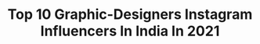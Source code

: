 ---
title: Top 10 Graphic-Designers Instagram Influencers In India In 2021
description: >-
  Find top graphic-designers Instagram influencers in India in 2021. Most popular hashtags: #india #portrait #art #kerala.
platform: Instagram
hits: 86
text_top: Analyze the top-rated Instagram profiles on inBeat.
text_bottom: Our search engine has 86 Instagram influencers like this in India for you to collaborate.
profiles:
  - username: "kapilmewara_01"
    fullname: >-
      KAPIL MEWARA ◾️
    bio: >-
      KM ♛ Editor | graphic designer | concept artist | creator DM Me for paid photo editing 📩 Youtube channel🔻
    location: "India"
    followers: 30810
    engagement: 1592
    commentsToLikes: 0.051830
    id: ck8td6l5u23le0j78g6q8zhfe
    verified: false
    hashtags: "#mensfashion, #conceptart, #photoediting, #marvel"
  - username: "malay_bari"
    fullname: >-
       malay_bari
    bio: >-
      PROUD TO BE INDIAN 🇮🇳 TRAVELER 🏍️ GRAPHIC DESIGNER 🖥️ FASION [] LIFESTYLE [] ADVERTISING 📷 #printshoot #modelshoots #malappuram @dqsalmaan @aashiqabu
    location: "India"
    followers: 7457
    engagement: 1198
    commentsToLikes: 0.097910
    id: ckaovgcx94iif0i7804thfk8p
    verified: false
    hashtags: "#adobeillustrator, #kochi, #calicutbeach, #graphicdesign"
  - username: "joshuafirst"
    fullname: >-
      Joshua A Buana
    bio: >-
      Silence is the highest language. Graphic Designer | Travel Photographer
    location: "India"
    followers: 16515
    engagement: 511
    commentsToLikes: 0.042412
    id: ck0tzunb6rpxi0i19uaobdkka
    verified: false
    hashtags: "#traveltheworld, #worldheritage, #streetportrait, #mypixeldiary"
  - username: "riyaz.14i"
    fullname: >-
      RiyazAly🍎
    bio: >-
      16 Fanpage | Boy | Creative - Graphic designer Dm me for Paid Promotion/shoutout @riyaz.14 🔐
    location: "India"
    followers: 127316
    engagement: 498
    commentsToLikes: 0.008293
    id: ck8t2s8cc0irg0j78oqdosu6p
    verified: false
    hashtags: ""
  - username: "fahaad_shaik"
    fullname: >-
      Fahad Shaik ⚡ فهد شیخ
    bio: >-
      حَسْبُنَا اللَّهُ وَنِعْمَ الْوَكِيلُ Graphic Designer | Fashion | Hairstyle Qatar🇶🇦 Dm Or Mail For Collaboration 📩 fahaadshaikstudio@gmail.com
    location: "India"
    followers: 2772
    engagement: 2372
    commentsToLikes: 0.083971
    id: ck137l7hnc3pj0i194697gxvn
    verified: false
    hashtags: "#pakistan, #hyderabadi, #ertugrul, #portrait"
  - username: "houseofojan"
    fullname: >-
      Gunjan
    bio: >-
      💁🏻‍♀️Welcome to my art laboratory ! 🧡Graphic designer @myzerogravity Get a 5% discount on art supplies 🌼 Use the code GUNJAN5 👇🏼
    location: "India"
    followers: 18761
    engagement: 783
    commentsToLikes: 0.236550
    id: ckaouiz080h6r0i78uiipxu6l
    verified: false
    hashtags: "#freepattern, #reelitfeelit, #printpattern, #watercolor"
  - username: "mpixl"
    fullname: >-
      Manjunath Pandian | MpixL
    bio: >-
      Currently shooting virtually around the world 🌍📸 Photographer | Graphic designer | Visual artist 📍Bangalore, india Visual art profile - @mpixlart
    location: "India"
    followers: 18087
    engagement: 276
    commentsToLikes: 0.033680
    id: ck9wp8dih889z0j7809hbhltl
    verified: false
    hashtags: "#iphoneportraits, #photoshopbeforeandafter, #compositephotographyart, #colorpalettes"
  - username: "ronaldo_era7"
    fullname: >-
      RONALDO_ERA7
    bio: >-
      🔝 This page is dedicated to the goat.🐐 💻 Graphic designer ⚽ DAILY News, Edits, Stats & Pics ❌ No copyright intended 💰 Dm for business inquires
    location: "India"
    followers: 28965
    engagement: 2909
    commentsToLikes: 0.006625
    id: ck8t6pmzjedqi0j781kbf8q8l
    verified: false
    hashtags: ""
  - username: "artofshambu"
    fullname: >-
      Shambu🌸
    bio: >-
      Videocreator | contentmaker | graphic designer | mediastudent | GoPro lover | Dm me for collaboration | #artofshambu @since_.1999._
    location: "India"
    followers: 24989
    engagement: 3119
    commentsToLikes: 0.056228
    id: ck14i5laudqz30i19s28hjlgf
    verified: false
    hashtags: "#viral, #bmw, #artofshambu, #adobe"
  - username: "nikhil_barmase"
    fullname: >-
      Nikhil Barmase | Designer
    bio: >-
      Graphic Designer at @unacademy Inquires : Nikhil.work20@gmail.com Based in INDIA
    location: "India"
    followers: 4122
    engagement: 2188
    commentsToLikes: 0.053522
    id: ck8tc76hfyj7n0j78caikn6qe
    verified: false
    hashtags: "#vfx, #art, #illustrator, #3ddesign"
---